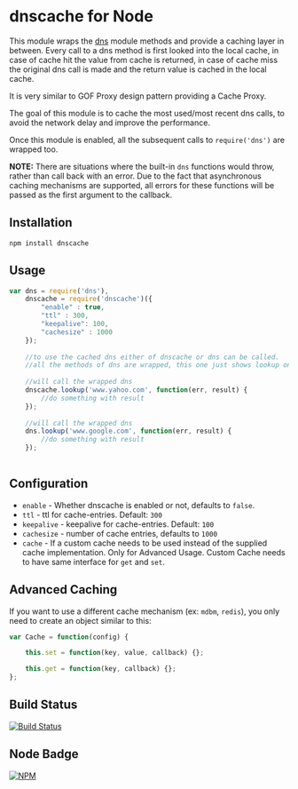 dnscache for Node
===================

This module wraps the [dns](http://nodejs.org/api/dns.html) module methods and provide a caching layer in between.
Every call to a dns method is first looked into the local cache, in case of cache hit the value from cache is returned, in case of cache miss the original dns call is made
and the return value is cached in the local cache.

It is very similar to GOF Proxy design pattern providing a Cache Proxy.

The goal of this module is to cache the most used/most recent dns calls, to avoid the network delay and improve the performance.

Once this module is enabled, all the subsequent calls to `require('dns')` are wrapped too.

**NOTE:** There are situations where the built-in `dns` functions would throw, rather than call back with an error. Due to the fact that asynchronous caching mechanisms are supported, all errors for these functions will be passed as the first argument to the callback.

Installation
------------

`npm install dnscache`

Usage
-----

```javascript
var dns = require('dns'),
    dnscache = require('dnscache')({
        "enable" : true,
        "ttl" : 300,
        "keepalive": 100,
        "cachesize" : 1000
    });
    
    //to use the cached dns either of dnscache or dns can be called.
    //all the methods of dns are wrapped, this one just shows lookup on an example
    
    //will call the wrapped dns
    dnscache.lookup('www.yahoo.com', function(err, result) {
        //do something with result
    });
    
    //will call the wrapped dns
    dns.lookup('www.google.com', function(err, result) {
        //do something with result
    });
    

```

Configuration
-------------

   * `enable` - Whether dnscache is enabled or not, defaults to `false`.
   * `ttl` - ttl for cache-entries. Default: `300`
   * `keepalive` - keepalive for cache-entries. Default: `100`
   * `cachesize` - number of cache entries, defaults to `1000`
   * `cache` - If a custom cache needs to be used instead of the supplied cache implementation. Only for Advanced Usage. Custom Cache needs to have same interface for `get` and `set`.


Advanced Caching
----------------

If you want to use a different cache mechanism (ex: `mdbm`, `redis`), you only need to create an object similar to this:

```javascript
var Cache = function(config) {

    this.set = function(key, value, callback) {};

    this.get = function(key, callback) {};
};
```


Build Status
------------

[![Build Status](https://secure.travis-ci.org/yahoo/dnscache.png?branch=master)](http://travis-ci.org/yahoo/dnscache)


Node Badge
----------

[![NPM](https://nodei.co/npm/dnscache.png)](https://nodei.co/npm/dnscache/)
